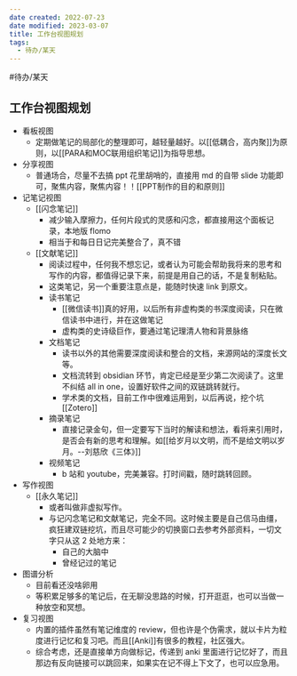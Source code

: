 ```yaml
---
date created: 2022-07-23
date modified: 2023-03-07
title: 工作台视图规划
tags:
  - 待办/某天
---
```


#待办/某天

## 工作台视图规划

- 看板视图
	- 定期做笔记的局部化的整理即可，越轻量越好。以[[低耦合，高内聚]]为原则，以[[PARA和MOC联用组织笔记]]为指导思想。
- 分享视图
	- 普通场合，尽量不去搞 ppt 花里胡哨的，直接用 md 的自带 slide 功能即可，聚焦内容，聚焦内容！！[[PPT制作的目的和原则]]
- 记笔记视图
	- [[闪念笔记]]
		- 减少输入摩擦力，任何片段式的灵感和闪念，都直接用这个面板记录，本地版 flomo
		- 相当于和每日日记完美整合了，真不错
	- [[文献笔记]]
		- 阅读过程中，任何我不想忘记，或者认为可能会帮助我将来的思考和写作的内容，都值得记录下来，前提是用自己的话，不是复制粘贴。
		- 这类笔记，另一个重要注意点是，能随时快速 link 到原文。
		- 读书笔记
			- [[微信读书]]真的好用，以后所有非虚构类的书深度阅读，只在微信读书中进行，并在这做笔记
			- 虚构类的史诗级巨作，要通过笔记理清人物和背景脉络
		- 文档笔记
			- 读书以外的其他需要深度阅读和整合的文档，来源网站的深度长文等。
			- 文档流转到 obsidian 环节，肯定已经是至少第二次阅读了。这里不纠结 all in one，设置好软件之间的双链跳转就行。
			- 学术类的文档，目前工作中很难运用到，以后再说，挖个坑[[Zotero]]
		- 摘录笔记
			- 直接记录金句，但一定要写下当时的解读和想法，看将来引用时，是否会有新的思考和理解。如[[给岁月以文明，而不是给文明以岁月。--刘慈欣《三体》]]
		- 视频笔记
			- b 站和 youtube，完美兼容。打时间戳，随时跳转回顾。
- 写作视图
	- [[永久笔记]]
		- 或者叫做非虚拟写作。
		- 与记闪念笔记和文献笔记，完全不同。这时候主要是自己信马由缰，疯狂建双链挖坑，而且尽可能少的切换窗口去参考外部资料，一切文字只从这 2 处地方来：
			- 自己的大脑中
			- 曾经记过的笔记
- 图谱分析
	- 目前看还没啥卵用
	- 等积累足够多的笔记后，在无聊没思路的时候，打开逛逛，也可以当做一种放空和冥想。
- 复习视图
	- 内置的插件虽然有笔记维度的 review，但也许是个伪需求，就以卡片为粒度进行记忆和复习吧。而且[[Anki]]有很多的教程，社区强大。
	- 综合考虑，还是直接单方向做标记，传递到 anki 里面进行记忆好了，而且那边有反向链接可以跳回来，如果实在记不得上下文了，也可以应急用。
